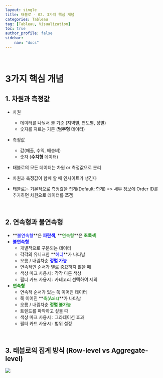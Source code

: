 ```yaml
---
layout: single
title: 태블로 - 02. 3가지 핵심 개념
categories: Tableau
tag: [Tableau, Visualization]
toc: true 
author_profile: false
sidebar:
    nav: "docs"
---
```


<br/>

# 3가지 핵심 개념

## 1. 차원과 측정값

- 차원
  - 데이터를 나눠서 볼 기준 (지역별, 연도별, 성별)
  - 숫자를 자르는 기준 (**범주형** 데이터)

- 측정값
  - 값(매출, 수익, 배송비)
  - 숫자 (**수치형** 데이터)
- 태블로의 모든 데이터는 차원 or 측정값으로 분리
- 차원과 측정값이 함께 할 때 인사이트가 생긴다
- 태블로는 기본적으로 측정값을 집계(Default: 합계) => 세부 정보에 Order ID를 추가하면 차원으로 데이터를 쪼갬

<br/>

## 2. 연속형과 불연속형

- **<span style="color:blue">불연속형</span>**은 **<span style="color:blue">파란색</span>**, **<span style="color:green">연속형</span>**은 **<span style="color:green">초록색</span>**
- **<span style="color:blue">불연속형</span>**
  - 개별적으로 구분되는 데이터
  - 각각의 유니크한 **<span style="color:blue">헤더</span>**가 나타남
  - 오름 / 내림차순 **<span style="color:blue">정렬 가능</span>**
  - 연속적인 순서가 별로 중요하지 않을 때
  - 색상 마크 사용시 : 각각 다른 색상
  - 필터 카드 사용시 : 카테고리 선택하여 제외
- **<span style="color:green">연속형</span>**
  - 연속적 순서가 있는 쭉 이어진 데이터
  - 쭉 이어진 **<span style="color:green">축(Axis)</span>**가 나타남
  - 오름 / 내림차순 **<span style="color:green">정렬 불가능</span>**
  - 트렌드를 파악하고 싶을 때
  - 색상 마크 사용시 : 그라데이션 효과
  - 필터 카드 사용시 : 범위 설정

<br/>

## 3. 태블로의 집계 방식 (Row-level vs Aggregate-level)

<img src="https://user-images.githubusercontent.com/97505799/154209242-b98ff9c2-6781-4dbd-b4b8-94dff3b13352.PNG">
